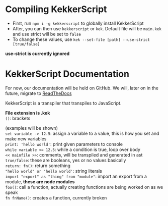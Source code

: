 ﻿# Compiling KekkerScript
* First, run `npm i -g kekkerscript` to globally install KekkerScript
* After, you can then use `kekkerscript` or `kek`. Default file will be `main.kek` and use strict will be set to `false`
* To change these values, use `kek --set-file [path] --use-strict [true/false]`

**use-strict is currently ignored**

# KekkerScript Documentation
For now, our documentation will be held on
GitHub. We will, later on in the future, migrate to
[ReadTheDocs](https://www.readthedocs.io)

KekkerScript is a transpiler that transpiles to JavaScript.

**File extension is .kek**<br>
`()`: brackets

(examples will be shown)<br>
`set variable -> 12.5`: assign a variable to a value, this is how you set and make new variables<br>
`print: 'hello world'`: print given parameters to console<br>
`while variable <= 12.5`: while a condition is true, loop over body<br>
`<< mainfile >>`: comments, will be transpiled and generated in ast<br>
`true/false`: these are booleans, yes or no values basically<br>
`return: fn()`: return something<br>
`"hello world" or 'hello world'`: string literals<br>
`import "export" as "thing" from "module"`: import an export from a module, **these are node modules**<br>
`foo()`: call a function, actually creating functions are being worked on as we speak<br>
`fn fnName()`: creates a function, currently broken